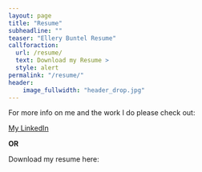 ```yaml
---
layout: page
title: "Resume"
subheadline: ""
teaser: "Ellery Buntel Resume"
callforaction:
  url: /resume/
  text: Download my Resume >
  style: alert
permalink: "/resume/"
header:
    image_fullwidth: "header_drop.jpg"
---
```


For more info on me and the work I do please check out:

[My LinkedIn](https://www.linkedin.com/in/ellery-buntel/)

**OR**

Download my resume here:

<a href="downloadURL" target="[_blank](https://ebuntel.github.io/assets/pdf/resume2023-1pg.pdf)" />
